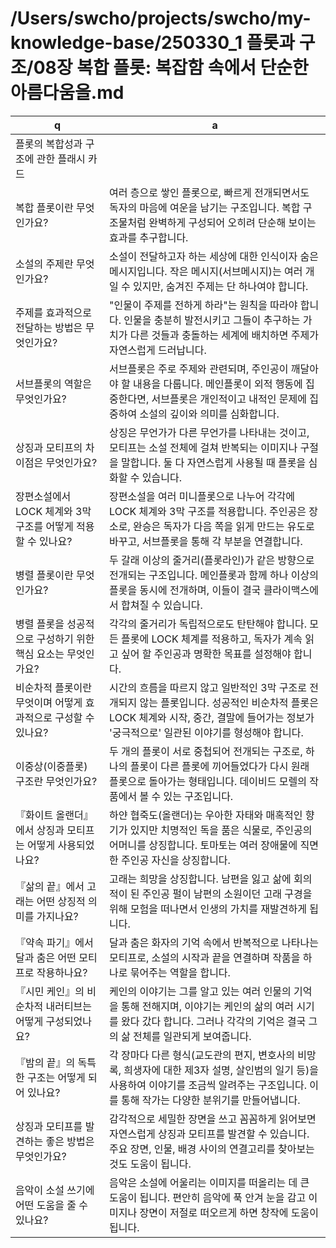 # /Users/swcho/projects/swcho/my-knowledge-base/250330_1 플롯과 구조/08장 복합 플롯: 복잡함 속에서 단순한 아름다움을.md

 q  | a
--- | ---
플롯의 복합성과 구조에 관한 플래시 카드	| 
복합 플롯이란 무엇인가요?	| 여러 층으로 쌓인 플롯으로, 빠르게 전개되면서도 독자의 마음에 여운을 남기는 구조입니다. 복합 구조물처럼 완벽하게 구성되어 오히려 단순해 보이는 효과를 추구합니다.
소설의 주제란 무엇인가요?	| 소설이 전달하고자 하는 세상에 대한 인식이자 숨은 메시지입니다. 작은 메시지(서브메시지)는 여러 개일 수 있지만, 숨겨진 주제는 단 하나여야 합니다.
주제를 효과적으로 전달하는 방법은 무엇인가요?	| "인물이 주제를 전하게 하라"는 원칙을 따라야 합니다. 인물을 충분히 발전시키고 그들이 추구하는 가치가 다른 것들과 충돌하는 세계에 배치하면 주제가 자연스럽게 드러납니다.
서브플롯의 역할은 무엇인가요?	| 서브플롯은 주로 주제와 관련되며, 주인공이 깨달아야 할 내용을 다룹니다. 메인플롯이 외적 행동에 집중한다면, 서브플롯은 개인적이고 내적인 문제에 집중하여 소설의 깊이와 의미를 심화합니다.
상징과 모티프의 차이점은 무엇인가요?	| 상징은 무언가가 다른 무언가를 나타내는 것이고, 모티프는 소설 전체에 걸쳐 반복되는 이미지나 구절을 말합니다. 둘 다 자연스럽게 사용될 때 플롯을 심화할 수 있습니다.
장편소설에서 LOCK 체계와 3막 구조를 어떻게 적용할 수 있나요?	| 장편소설을 여러 미니플롯으로 나누어 각각에 LOCK 체계와 3막 구조를 적용합니다. 주인공은 장소로, 완승은 독자가 다음 쪽을 읽게 만드는 유도로 바꾸고, 서브플롯을 통해 각 부분을 연결합니다.
병렬 플롯이란 무엇인가요?	| 두 갈래 이상의 줄거리(플롯라인)가 같은 방향으로 전개되는 구조입니다. 메인플롯과 함께 하나 이상의 플롯을 동시에 전개하며, 이들이 결국 클라이맥스에서 합쳐질 수 있습니다.
병렬 플롯을 성공적으로 구성하기 위한 핵심 요소는 무엇인가요?	| 각각의 줄거리가 독립적으로도 탄탄해야 합니다. 모든 플롯에 LOCK 체계를 적용하고, 독자가 계속 읽고 싶어 할 주인공과 명확한 목표를 설정해야 합니다.
비순차적 플롯이란 무엇이며 어떻게 효과적으로 구성할 수 있나요?	| 시간의 흐름을 따르지 않고 일반적인 3막 구조로 전개되지 않는 플롯입니다. 성공적인 비순차적 플롯은 LOCK 체계와 시작, 중간, 결말에 들어가는 정보가 '궁극적으로' 일관된 이야기를 형성해야 합니다.
이중상(이중플롯) 구조란 무엇인가요?	| 두 개의 플롯이 서로 중첩되어 전개되는 구조로, 하나의 플롯이 다른 플롯에 끼어들었다가 다시 원래 플롯으로 돌아가는 형태입니다. 데이비드 모렐의 작품에서 볼 수 있는 구조입니다.
『화이트 올랜더』에서 상징과 모티프는 어떻게 사용되었나요?	| 하얀 협죽도(올랜더)는 우아한 자태와 매혹적인 향기가 있지만 치명적인 독을 품은 식물로, 주인공의 어머니를 상징합니다. 토마토는 여러 장애물에 직면한 주인공 자신을 상징합니다.
『삶의 끝』에서 고래는 어떤 상징적 의미를 가지나요?	| 고래는 희망을 상징합니다. 남편을 잃고 삶에 회의적이 된 주인공 펄이 남편의 소원이던 고래 구경을 위해 모험을 떠나면서 인생의 가치를 재발견하게 됩니다.
『약속 파기』에서 달과 춤은 어떤 모티프로 작용하나요?	| 달과 춤은 화자의 기억 속에서 반복적으로 나타나는 모티프로, 소설의 시작과 끝을 연결하며 작품을 하나로 묶어주는 역할을 합니다.
『시민 케인』의 비순차적 내러티브는 어떻게 구성되었나요?	| 케인의 이야기는 그를 알고 있는 여러 인물의 기억을 통해 전해지며, 이야기는 케인의 삶의 여러 시기를 왔다 갔다 합니다. 그러나 각각의 기억은 결국 그의 삶 전체를 일관되게 보여줍니다.
『밤의 끝』의 독특한 구조는 어떻게 되어 있나요?	| 각 장마다 다른 형식(교도관의 편지, 변호사의 비망록, 희생자에 대한 제3자 설명, 살인범의 일기 등)을 사용하여 이야기를 조금씩 알려주는 구조입니다. 이를 통해 작가는 다양한 분위기를 만들어냅니다.
상징과 모티프를 발견하는 좋은 방법은 무엇인가요?	| 감각적으로 세밀한 장면을 쓰고 꼼꼼하게 읽어보면 자연스럽게 상징과 모티프를 발견할 수 있습니다. 주요 장면, 인물, 배경 사이의 연결고리를 찾아보는 것도 도움이 됩니다.
음악이 소설 쓰기에 어떤 도움을 줄 수 있나요?	| 음악은 소설에 어울리는 이미지를 떠올리는 데 큰 도움이 됩니다. 편안히 음악에 푹 안겨 눈을 감고 이미지나 장면이 저절로 떠오르게 하면 창작에 도움이 됩니다.
